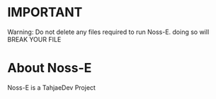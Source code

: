 # IMPORTANT
Warning: Do not delete any files required to run Noss-E. doing so will BREAK YOUR FILE
# About Noss-E
Noss-E is a TahjaeDev Project
